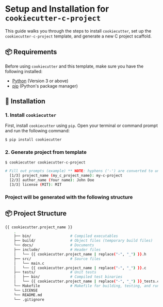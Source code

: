 # Setup and Installation for `cookiecutter-c-project`

This guide walks you through the steps to install `cookiecutter`, set up the `cookiecutter-c-project` template, and generate a new C project scaffold.

## 📦 Requirements

Before using `cookiecutter` and this template, make sure you have the following installed:

- [Python](https://www.python.org/downloads/) (Version 3 or above)
- [pip](https://pip.pypa.io/en/stable/) (Python's package manager)

## 🚀 Installation

### 1. Install `cookiecutter`

First, install `cookiecutter` using `pip`. Open your terminal or command prompt and run the following command:

```bash
$ pip install cookiecutter
```

### 2. Generate project from template
```bash
$ cookiecutter cookiecutter-c-project

# Fill out prompts (example) ** NOTE: hyphens ('-') are converted to underscores ('_') everywhere EXCEPT the root project folder-name.
  [1/3] project_name (my_c_project_name): my-c-project
  [2/3] author_name (Your name): John Doe
  [3/3] license (MIT): MIT
```

### Project will be generated with the following structure

## 📦 Project Structure
```bash
{{ cookiecutter.project_name }}
    .
    ├── bin/                  # Compiled executables
    ├── build/                # Object files (temporary build files)
    └── docs/                 # Documents
    ├── include/              # Header files
    │   └── {{ cookiecutter.project_name | replace("-", "_") }}.h
    ├── src/                  # Source files
    │   └── main.c
    │   └── {{ cookiecutter.project_name | replace("-", "_") }}.c
    ├── tests/                # Unit tests
    │   ├── bin/              # Compiled test binaries
    │   └── {{ cookiecutter.project_name | replace("-", "_") }}_tests.c      # Test cases for application logic
    └── Makefile              # Makefile for building, testing, and running the project
    └── LICENSE
    └── README.md
    └── .gitignore
```
